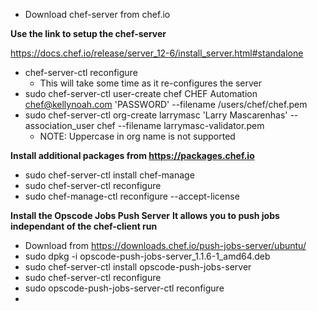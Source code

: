* Download chef-server from chef.io

**Use the link to setup the chef-server**

https://docs.chef.io/release/server_12-6/install_server.html#standalone

* chef-server-ctl reconfigure
  * This will take some time as it re-configures the server
* sudo chef-server-ctl user-create chef CHEF Automation chef@kellynoah.com 'PASSWORD' --filename /users/chef/chef.pem
* sudo chef-server-ctl org-create larrymasc 'Larry Mascarenhas' --association_user chef --filename larrymasc-validator.pem
   * NOTE: Uppercase in org name is not supported

**Install additional packages from https://packages.chef.io**
* sudo chef-server-ctl install chef-manage
* sudo chef-server-ctl reconfigure
* sudo chef-manage-ctl reconfigure --accept-license

**Install the Opscode Jobs Push Server**
**It allows you to push jobs independant of the chef-client run**
* Download from https://downloads.chef.io/push-jobs-server/ubuntu/
* sudo dpkg -i opscode-push-jobs-server_1.1.6-1_amd64.deb
* sudo chef-server-ctl install opscode-push-jobs-server
* sudo chef-server-ctl reconfigure
* sudo opscode-push-jobs-server-ctl reconfigure
* 
